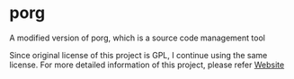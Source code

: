 # porg
A modified version of porg, which is a source code management tool

Since original license of this project is GPL, I continue using the same license.
For more detailed information of this project, please refer [Website](http://porg.sourceforge.net/) 
